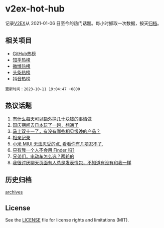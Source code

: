 # v2ex-hot-hub

 记录[V2EX](https://www.v2ex.com/)从 2021-01-06 日至今的热门话题。每小时抓取一次数据，按天[归档](archives)。
 
 ## 相关项目

- [GitHub热榜](https://github.com/snaildev/github-hot-hub)
- [知乎热榜](https://github.com/snaildev/zhihu-hot-hub)
- [微博热榜](https://github.com/snaildev/weibo-hot-hub)
- [头条热榜](https://github.com/snaildev/toutiao-hot-hub)
- [抖音热榜](https://github.com/snaildev/douyin-hot-hub)


 `更新时间：2023-10-11 19:04:47 +0800`

## 热议话题

1. [有什么每天可以额外挣几十块钱的事情做](https://www.v2ex.com/t/980843)
1. [国庆期间去日本玩了一趟，想通了](https://www.v2ex.com/t/980891)
1. [马上双十一了，有没有哪些相见恨晚的产品？](https://www.v2ex.com/t/980777)
1. [相亲记录](https://www.v2ex.com/t/980929)
1. [小米 MIUI 无法忍受的点, 看看你有几项忍不了.](https://www.v2ex.com/t/980796)
1. [只有我一个人不会用 Finder 吗?](https://www.v2ex.com/t/980859)
1. [兄弟们，电动车怎么选？两轮的](https://www.v2ex.com/t/980871)
1. [我很讨厌聊天页面有人总是发表情包，不知道有没有和我一样](https://www.v2ex.com/t/980867)

## 历史归档

[archives](archives)

## License

See the [LICENSE](LICENSE) file for license rights and limitations (MIT).
